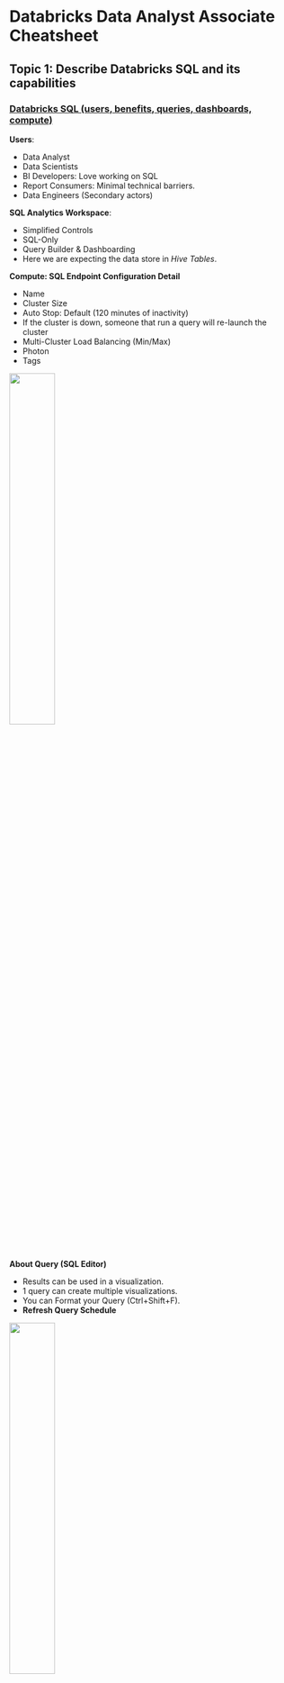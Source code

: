 #  Databricks Data Analyst Associate Cheatsheet

## Topic 1: Describe Databricks SQL and its capabilities

### <ins>Databricks SQL (users, benefits, queries, dashboards, compute)<ins>

**Users**: 
- Data Analyst
- Data Scientists
- BI Developers: Love working on SQL
- Report Consumers: Minimal technical barriers.
- Data Engineers (Secondary actors)

**SQL Analytics Workspace**:
- Simplified Controls
- SQL-Only
- Query Builder & Dashboarding
- Here we are expecting the data store in *Hive Tables*.

**Compute: SQL Endpoint Configuration Detail**
- Name
- Cluster Size
- Auto Stop: Default (120 minutes of inactivity)
- If the cluster is down, someone that run a query will re-launch the cluster
- Multi-Cluster Load Balancing (Min/Max)
- Photon
- Tags

<img src="assets/DA-SQLEndpointConfig.png" width="40%" height="auto">

**About Query (SQL Editor)**
- Results can be used in a visualization.
- 1 query can create multiple visualizations.
- You can Format your Query (Ctrl+Shift+F).
- **Refresh Query Schedule**

<img src="assets/DA-SQLEditor.png" width="40%" height="auto">

**Dashboards**
- Each visualization can be added into a Dashboard.
- Each Dashboard can have multiple queries in it and you can schedule the dashboard refresh.
- If you want to connect your Data to an external BI tool (Power BI), you can get the Server Info from SQL Endpoint/Connection Details.

**Alerts**
- Related to a Query
- Making validation (WHEN column is ... trigger alert)
- Need to include the SQL Endpoint where the alert is going to be run.
- Email Template and add Destinations

### <ins>Integrations (Partner Connect, data ingestion, other BI tools)<ins>

**Databricks Partner Connect**

**Dedicated ecosystem of integrations** that allows users to easily connect with popular data ingestion, BI partner products.

- Take less than 6 clicks to make integration.
- No context / page switches.
- **Partner API**: clusters launched automatically.
- If an account doesn't exits -> creates trial account with the technology partner
- What normally requires?: *SQL warehouse endpoint*, *service principal* and *PAT*.

*Requirements*
- Databricks account **Premium** / **Enterprise Plan**
- Databricks worskpace **E2** version
- New connection demands use the workspace admin.
- For Partnr Connect Tasks, use the workspace admin or the user who has at least the workspace access (for SQL the databricks SQL access as well).

*Steps*
1. Allow users to access partner-generated databases and table (*Data Ingestion partners*)
2. Create access token (cloud based: Partner Connect creates the token, desktop-based: use the personal access token from Databricks.)
*Only admins can make token replacement*
Recomendation: create token for service principals not for workspace users.
3. Allow SQL warehouse to access external data.

**Partners for Data Ingestion**: arcion, fivetran, hevo, rivery

**Partners for BI Tools**: Hex, Power BI, preset, sigma, tableau, thoughSpot.

*How to Connect PowerBI with Databricks*: https://learn.microsoft.com/en-us/azure/databricks/partners/bi/power-bi

### <ins>Lakehouse (medallion architecture, streaming data)<ins>

**Medallion architecture**
![](assets/DeltaLakeArchitecture.png)

a. Bronze (raw) Layer (INSERT/UPDATE from sources)
- Raw Data with long retention (unvalidated data)
- Avoid error-prone parsing
- Appended
- Batch + Streaming

b. Silver (validated) Layer (DELETE from sources)
- Some cleanup applied (validation and deduplication)
- Queryable
- Joins, filtering and aggregations.

c. Gold (enriched) Layer (MERGE/OVERWRITE)
- Cleaned data, ready for consumption
- Read with Spark or Presto

*Query Example*
```sql
SELECT  country, 
        sum(amount) as total_amount, 
        count(order_id) as num_of_orders
FROM cleaned_transactions
GROUP BY
  country;
```

**Streaming Data**

*Delta Live Tables*
- Manages task orchestration, cluster management, monitoring, data quality and error handling.

*Delta Live Tables Datasets*
| Dataset type       | How are records processed through defined queries?                                                                                                                                                                                  |
|--------------------|-------------------------------------------------------------------------------------------------------------------------------------------------------------------------------------------------------------------------------------|
| Streaming table    | Each record is processed exactly once. This assumes an append-only source (perfect for low-latency demand).                                                                                                                                                          |
| Materialized views (Live Table) | Records are processed as required to return accurate results for the current data state. Materialized views should be used for data sources with updates, deletions, or aggregations, and for change data capture processing (CDC). |
| Views              | Records are processed each time the view is queried. Use views for intermediate transformations and data quality checks that should not be published to public datasets.                                                            |

To process a Delta Live Table Queries you must add all your SQL files into a pipeline.

<ins>Bronze Delta Live Table<ins>

```sql
CREATE OR REFRESH LIVE TABLE clickstream_raw
COMMENT "The raw wikipedia clickstream dataset, ingested from /databricks-datasets."
AS SELECT * FROM json.`/databricks-datasets/wikipedia-datasets/data-001/clickstream/raw-uncompressed-json/2015_2_clickstream.json`;
```

<ins>Silver Delta Live Table<ins>

```sql
CREATE OR REFRESH LIVE TABLE clickstream_prepared(
  CONSTRAINT valid_current_page EXPECT (current_page_title IS NOT NULL),
  CONSTRAINT valid_count EXPECT (click_count > 0) ON VIOLATION FAIL UPDATE
)
COMMENT "Wikipedia clickstream data cleaned and prepared for analysis."
AS SELECT
  curr_title AS current_page_title,
  CAST(n AS INT) AS click_count,
  prev_title AS previous_page_title
FROM live.clickstream_raw;
```

<ins>Gold Delta Live Table<ins>

```sql
CREATE OR REFRESH LIVE TABLE top_spark_referers
COMMENT "A table containing the top pages linking to the Apache Spark page."
AS SELECT
  previous_page_title as referrer,
  click_count
FROM live.clickstream_prepared
WHERE current_page_title = 'Apache_Spark'
ORDER BY click_count DESC
LIMIT 10;
```

*Structured Streaming*
Performs the computation incremenetally and continuously updates

## Topic 2: Manage data with Databricks tools and best practices

### <ins>Delta Lake (Basics, Benefits)<ins>

**Basics**
- Open Source SW that extends *Parquet* files with a file-based transaction log for **ACID Transactions**.

*Ways to ingesting data to Delta Lake*
- Delta Live Tables
- COPY INTO
- Auto Loader
- Add Data UI
- Incrementally/One-time converstion of parquet files to Delta Lake
- Third-party partners

*Updating Delta Lake Tables*
- MERGE support
- Overwriting support

*Incremental and streaming workloads on Delta Lake*
- Table streaming reads and writes
- Using CDF
- Enable idempotent writes

*Query previous versions of a table*
```sql
--check table history
DESCRIBE HISTORY table;

--see a previous version
SELECT * FROM table VERSION AS OF 1;

--restore a table to a previous version
RESTORE TABLE table TO VERSION AS OF 2;
```

*Delta Lake schema enhancements*
- Delta Lake schema validations (columns must exists in target, columns data types must match, column name must match only by case)
- Constraints

```sql
CREATE TABLE people10m (
  id INT NOT NULL,
  firstName STRING,
  middleName STRING NOT NULL,
  lastName STRING,
  gender STRING,
  birthDate TIMESTAMP,
  ssn STRING,
  salary INT
) USING DELTA;

ALTER TABLE people10m ALTER COLUMN ssn SET NOT NULL;
-- CHECK CONSTRAINT
ALTER TABLE people10m ADD CONSTRAINT dateWithinRange CHECK (birthDate > '1900-01-01');

--Review constraints
DESCRIBE DETAIL people10m;
SHOW TBLPROPERTIES people10m;
```

- Generated columns
```sql
CREATE TABLE events(
eventId BIGINT,
data STRING,
eventType STRING,
eventTime TIMESTAMP,
year INT GENERATED ALWAYS AS (YEAR(eventTime)),
month INT GENERATED ALWAYS AS (MONTH(eventTime)),
day INT GENERATED ALWAYS AS (DAY(eventTime))
)
PARTITIONED BY (eventType, year, month, day)
```

- Set Custom Metadata
```sql
ALTER TABLE default.people10m SET TBLPROPERTIES ('department' = 'accounting', 'delta.appendOnly' = 'true');

-- Show the table's properties.
SHOW TBLPROPERTIES default.people10m;

-- Show just the 'department' table property.
SHOW TBLPROPERTIES default.people10m ('department');
```

*Managing files and indexing data*
- Z-Order Indexing (technique to colocate related information in the same set of files).
```sql
OPTIMIZE events
WHERE date >= current_timestamp() - INTERVAL 1 day
ZORDER BY (eventType) --common query used column / high cardinality
```
- Compact data files with Optimize
```sql
OPTIMIZE delta.`/data/events`
```
It uses *Bin-packing* optimization (idempotent)
- Remove unused data with Vacuum (**default retention: 7 days**)
Be careful, it only removes data files not log files. This are deleted automatically and asynchronously after checkpoints operations (Default retentation 30 days).
```sql
VACUUM eventsTable   -- vacuum files not required by versions older than the default retention period

VACUUM '/data/events' -- vacuum files in path-based table

VACUUM delta.`/data/events/`

VACUUM delta.`/data/events/` RETAIN 100 HOURS  -- vacuum files not required by versions more than 100 hours old

VACUUM eventsTable DRY RUN    -- do dry run to get the list of files to be deleted
```

### <ins>Storage and Management (tables, databases, views, Data Explorer)<ins>

**Metastore**
Place where you can store all the metadata that define your data objects in the lakehouse.

Types:

a. *Unity Catalog Metastore*: centralized access control, **auditing**, **lineage** and **data discovery**. 
- Can be across multiple workspaces.
- Users cannot have access to the UC metastore initially (grants must added by the admin)

b. *Built-in Hive Metastore (legacy)*
- This only support **1 single catalog**
- Less centralized
- A cluster allows all users to access all data managed by the legacy metastore (unless of the *table access control* enabling).
- **Recommend: upgrade to UC**

c. *External Hive Metastore*

**Data Objects in Databricks Lakehouse**

![](assets/HirearchyTable.jpeg)

a. **Catalog**: group of databases

b. **Database** (or Schema): group of objects (tables + views + functions)
- `LOCATION` attribute define the default location for data of all tables registered.

c. **Table**: collection of rows and columns
- All tables created by default are **Delta Tables**

<ins>Table Types<ins>

c.1. Managed Table (Supports DELTA)
- **Third level of organization**
- Data stored in a new directory *in the mestastore*.
- *No need to use `LOCATION` clause*

```sql
--Examples
CREATE TABLE table_name AS SELECT * FROM another_table;
CREATE TABLE table_name (field_name1 INT, field_name2 STRING);
```

c.2. External Table (unmanaged tables)
- **Third level of organization**
- *Outside the metastore*
- `DROP TABLE` does not delete the data!
- Cloning does not move the data.
- `delta, csv, json, avro, parquet, orc, text`

```sql
-- Example 1:
CREATE TABLE table_name
USING DELTA
LOCATION '/path/to/existing/data'

-- Example 2:
CREATE TABLE table_name
(field_name1 INT, field_name2 STRING)
LOCATION '/path/to/empty/directory'

--Create table with external location
CREATE TABLE table1
    LOCATION 's3://<bucket>/<table_dir>';

--Create table with external location + storage credential
CREATE TABLE table1
    LOCATION 's3://<bucket>/<table_dir>'
    WITH CREDENTIAL <credential-name>;
```

d. **View**: saved query against one or more tables
- *Temporary View*: not registered to a schema or catalog.
    - Notebooks/Jobs: notebook/script level of scope
    - Databricks SQL: query level of scope
- **Global Temporary Views**: cluster level

e. **Function**: logic the returns *scalar* value or *set of rows*.

**Data Explorer**
- Schema info: display schemas
- Table Details and properties: sample data, table details, table history.
    - Most frequent querys (30 days) -> must have `SELECT`, `USE SCHEMA`, `USE CATALOG` permissions.
    - Create quick query
    - Create quick dashboard
- Admin: change/view owners
- Grant/Revoke permissions
- Query History
- Manage Storage Credentials

<img src="assets/DA-SQLDataExplorer.png" width="40%" height="auto">

### <ins>Security (table ownership, PII data)<ins>

**Ownership**

`GRANT` and `REVOKE`:
- Include `CREATE`,`MODIFY`, `SELECT`, `USAGE`, etc.
- Permissions can be granted to users, groups or both.
```sql
GRANT ALL PRIVILEGES ON TABLE <table_name> TO <group_name>;
```

Show Owners:

```sql
DESCRIBE TABLE EXTENDED <catalog>.<schema>.<table_name>;
DESCRIBE CATALOG EXTENDED <catalog>;
```

Transfer Ownership:
```sql
ALTER TABLE <table_name> OWNER TO <principal>;
ALTER TABLE <catalog_name> OWNER TO <principal>;
```

Dynamic Views:
```sql
-- Column Level
CREATE VIEW sales_redacted AS
SELECT
  user_id,
  CASE WHEN
    is_account_group_member('auditors') THEN email
    ELSE 'REDACTED'
  END AS email,
  country,
  product,
  total
FROM sales_raw
```

```sql
 CREATE VIEW sales_redacted AS
 SELECT
   user_id,
   country,
   product,
   total
 FROM sales_raw
 WHERE
   CASE
     WHEN is_account_group_member('managers') THEN TRUE
     ELSE total <= 1000000
   END;
```

Some functions for this examples are:
- `current_user()`
- `is_account_group_member()`: account-level group
- `is_member()`: workspace level group

**PII data**

By the way:
- GDPR stands for *General Data Protection Regulation*
- CCPA stands for *California Consumer Privacy Act*

ACID transactions allow us to locate and remove personally idenfiable information (PII).

*Data Model for compliance*
- **Pseudonymization** (Reversible tokenization of PII)

*Point Deletes*
- Data Skipping optimizations built in
- Use Z-order on fields that we use on `DELETE` operations.

## Topic 3: Use Structured Query Language (SQL) to complete tasks in the Lakehouse

### <ins>Basic SQL<ins>

**Data Types**
- SQL Data type link: https://docs.databricks.com/sql/language-manual/sql-ref-datatype-rules.html
- Check the precedence list
- Null can be promoted to any other type
- *Implicit downcasting*: casts a wider type to a narrower type (DOUBLE -> FLOAT)
- *Implicit crosscasting*: from one type family to other.

```sql
-- Example
SELECT a.date, b.product_type, sum(a.total) as total_sales
FROM marketing.sales as a
JOIN production.productions as b on a.product_id = b.product_id
WHERE b.product_type IN ('PS5 GAMES','XBOX ONE GAMES')
GROUP BY a.date, b.product_type
HAVING sum(a.total) > 10000;
```

Take a look on the `JOIN` clause: https://docs.databricks.com/sql/language-manual/sql-ref-syntax-qry-select-join.html
*try to review `SEMI JOIN` and `ANTI JOIN`*

### <ins>Complex Data<ins>

**Nested Data Objects (JSON objects)**

```sql
-- Example 1
SELECT
    raw:title,
    RAW:production.store_name,
    raw:production.store_stock,
FROM games_data
```

```sql
-- Example 2
SELECT
    raw:title,
    raw:['TITLE'], --this won't work (return null) case sensitive
    raw:production['store_name'],
    raw:production['store_stock']
FROM games_data
```

*More about Nested Data Objects*: https://docs.gcp.databricks.com/sql/language-manual/sql-ref-json-path-expression.html 

### <ins>SQL in the Lakehouse<ins>

**Multidimensional Cube (`GROUP BY`)**

*Grouping Sets*
```sql
SELECT city, car_model, sum(quantity) AS sum
FROM dealer
GROUP BY GROUPING SETS ((city, car_model), (city), (car_model), ())
ORDER BY city;
```

*ROLLUP*
```sql
-- like GROUP BY GROUPING SETS ((city, car_model), (city), ())
SELECT city, car_model, sum(quantity) AS sum
FROM dealer
GROUP BY city, car_model WITH ROLLUP
ORDER BY city, car_model;
```

*Cube*
```sql
-- like GROUP BY GROUPING SETS ((city, car_model), (city), (car_model), ())
SELECT city, car_model, sum(quantity) AS sum
FROM dealer
GROUP BY city, car_model WITH CUBE
ORDER BY city, car_model;
```

*get first and last row*
```sql
SELECT FIRST(age IGNORE NULLS), LAST(id), SUM(id) FROM person;
```

*More about `GROUP BY` clause*: https://docs.databricks.com/sql/language-manual/sql-ref-syntax-qry-select-groupby.html

**ANSI SQL (Default Dialect)**

Set the spark cluster with this parameter
`spark.sql.ansi.enabled=true`

Some operators:
- `CAST(string_col AS <ANSI SQL data type>)`
- `element_at()`
- `to_date()`
- `to_timestamp()`
- `to_unix_timestamp()`
- `unix_timestamp()`
- `try_cast()`
- `try_divide()`

`date_format()`
```sql
SELECT date_format(date '1970-01-01', 'M'); --1
SELECT date_format(date '1970-12-01', 'L'); --12
SELECT date_format(date '1970-01-01', 'd MMM'); --1 Jan
```

`from_unixtimestamp()`
```sql
SELECT from_unixtime(0, 'yyyy-MM-dd HH:mm:ss'); --1969-12-31 16:00:00
```

`to_unix_timestamp()`
```sql
SELECT to_unix_timestamp('2016-04-08', 'yyyy-MM-dd'); --1460098800
```

`unix_timestamp()`
```sql
SELECT unix_timestamp('2016-04-08', 'yyyy-MM-dd'); --1460041200
```

`timestamp()`
```sql
SELECT timestamp('2020-04-30 12:25:13.45'); --2020-04-30 12:25:13.45
```

**Built-in Functions**

*Window Function*
Example: `RANK()`
```sql
SELECT name, dept, RANK() OVER (PARTITION BY dept ORDER BY salary) AS rank
FROM employees;
```
- Review window functions: `RANK()`, `DENSE_RANK()`, `PERCENT_RANK()`,`ROW_NUMBER()`.
- Review analytical window functions: `CUME_DIST()`, `LAG()`, `LEAD()`

*Array Functions*
Example: `transform()`
```sql
SELECT transform(array(1, 2, 3), x -> x + 1); --[2,3,4]
SELECT transform(array(1, 2, 3), (x, i) -> x + i); --[1,3,5]
```

*More about Built-in Function*: https://docs.gcp.databricks.com/sql/language-manual/sql-ref-functions-builtin.html

**Lambda Functions**
```sql
SELECT array_sort(array(5, 6, 1),
                (left, right) -> CASE WHEN left < right THEN -1
                                      WHEN left > right THEN 1 ELSE 0 END);
```

Keep in mind that for array handling are many methods: 
`array_append`, `array_compact`, `array_distinct`, `array_except`, `array_intersect`, `array_remove`, `array_union`, `sort_array`

*More About Lambda Functions*: https://docs.gcp.databricks.com/sql/language-manual/sql-ref-lambda-functions.html 

**User Defined Functions (UDF)**

```sql
CREATE FUNCTION convert_f_to_c(unit STRING, temp DOUBLE)
RETURNS DOUBLE
RETURN CASE
  WHEN unit = "F" THEN (temp - 32) * (5/9)
  ELSE temp
END;

SELECT convert_f_to_c(unit, temp) AS c_temp
FROM tv_temp;
```

*More About UDF*: https://docs.gcp.databricks.com/udf/index.html

**Query History and Query Profile**

- *Query History* (in the sidebar): we can see the execution summary. We can cancel a query if it's running.
  - Keeping track of who is working on the SQL endpoint and which queries they created.
  - Columns: Query | SQL Endpoint | Started At | Duration | User
  - You can see the Spark Execution (Spark UI)

<img src="assets/DA-SQLQueryHistory.png" width="40%" height="auto">
Link: https://docs.gcp.databricks.com/sql/admin/query-history.html

- *Query Profile*: execution details. **Not available for the query cache**
    - We can see a *tree view* or *graph view*
    - Most common operations in a query execution plan:
        - *Scan*: Data was read from a datasource and output as rows.
        - *Join*
        - *Union*: 
        - *Shuffle*: Data was redistributed or repartitioned.
        - *Hash / Sort*: Rows were grouped by a key and evaluated using an aggregate function such as SUM, COUNT, or MAX within each group.
        - *Filter*:
        - *(Reused) Exchange*: A Shuffle or Broadcast Exchange.
        - *Collect Limit*: The number of rows returned was truncated by using a LIMIT statement.
        - *Take Ordered And Project*: The top N rows of the query result were returned.

<img src="assets/DA-SQLQueryProfile_0.png" width="40%" height="auto"><br/>
<img src="assets/DA-SQLQueryProfile.png" width="80%" height="auto">

Link: https://docs.gcp.databricks.com/sql/admin/query-profile.html

- *Query Caching*:
    - Local cache: comes from the cluster. If it is restarted or stopped the cache will be cleaned.
    - Remote result cache: serverless-only cache system that persist the query results in a cloud storage (lifecycle 24 hours)
    - Delta caching: local SSD caching.

Link: https://docs.gcp.databricks.com/sql/admin/query-caching.html

## Topic 4: Create production-grade data visualizations and dashboards

### <ins>Visualization<ins>

<img src="assets/DA-SQLEditorResults.png" width="40%" height="auto">

Select Visualization and it will display the *Visualization Editor*.

<img src="assets/DA-VisualizationEditor.png" width="60%" height="auto">

*More about visualization types*: https://docs.databricks.com/visualizations/visualization-types.html

We can customize Colors and Labels

<img src="assets/DA-VisualizationEditor_1.png" width="60%" height="auto">

Finally we can add a visualization into a **dashboard**

<img src="assets/DA-AddDashboardOption.png" width="60%" height="auto"> <br/>
<img src="assets/DA-AddDashboard.png" width="60%" height="auto">

### <ins>Dashboards<ins>

<img src="assets/DA-Dashboard.png" width="60%" height="auto"> <br/>
<img src="assets/DA-DashboardTextbox.png" width="60%" height="auto">

**Parameter Types**
- Widget Parameters: apply to a visualization (`WHERE`)
- Dashboard Parameter: apply to all visualizations on a dashboard
- Static Value

*More about Dashboards*: https://docs.databricks.com/sql/user/dashboards/index.html#parameter-properties

**Refresh Dashboard**

<img src="assets/DA-DashboardSchedule.png" width="60%" height="auto">

**Dashboard Snapshots**
We can send dashboard snapshots to the subscribers via email. However, take in consideration the following:
- If the Dashboard snapshot has more the 6MB file limit, a link to the dashboard would be send.

### <ins>Alerts<ins>
<img src="assets/DA-DashboardSchedule.png" width="40%" height="auto">

*Status Types*:
- `UNKNOWN`: no data to evaluate
- `TRIGGERED`
- `OK`: the query execution results don't meet the condition

## Topic 5: Develop analytics applications to solve common data analytics problems, including:

### <ins>Descriptive Statistics (discrete statistics, summary statistics)<ins>

Review the basics in Descriptive Statitics:
- Discrete vs Continuous Variables
- Measures of Central Tendency:
  - Median
  - Mean
  - Mode
- Measures of Variation:
  - Variance
  - Standard Deviation

### <ins>Common Applications (data enhancement, data blending, last-mile ETL)<ins>

- *Last-mile dashboarding*: refers to the creation of dashboards that are presented to end-users in the final stages of a project.
- *Last-mile ETL*: refers to the process of preparing and transforming data for use in the final stages of a project.
- *Ad-hoc improvements*: refers to making changes or updates to an existing process or system to meet specific requirements or to address an issue.
- *Data testing*: refers to the process of verifying that data is accurate and consistent, typically through the use of testing frameworks or tools.
- *Data enhancements*: the process of augmenting gold-layer tables with additional dataset provided by a stakeholder in data analysis.
- *Data blending*: involves combining data from multiple sources.

###### Reference
> Databricks Documentation: https://learn.microsoft.com/en-us/azure/databricks/